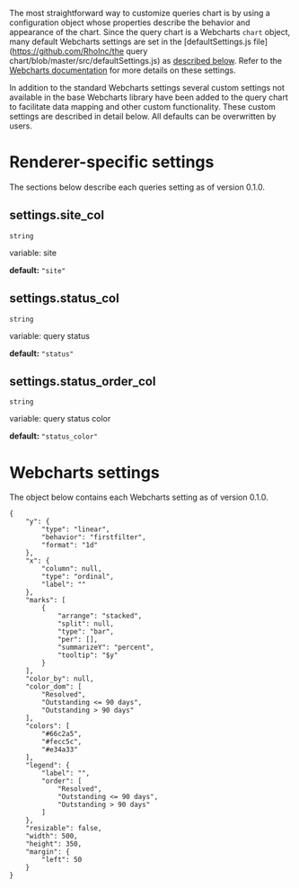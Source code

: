 The most straightforward way to customize queries chart is by using a configuration object whose properties describe the behavior and appearance of the chart. Since the query chart is a Webcharts `chart` object, many default Webcharts settings are set in the [defaultSettings.js file](https://github.com/RhoInc/the query chart/blob/master/src/defaultSettings.js) as [described below](#webcharts-settings). Refer to the [Webcharts documentation](https://github.com/RhoInc/Webcharts/wiki/Chart-Configuration) for more details on these settings.

In addition to the standard Webcharts settings several custom settings not available in the base Webcharts library have been added to the query chart to facilitate data mapping and other custom functionality. These custom settings are described in detail below. All defaults can be overwritten by users.

# Renderer-specific settings
The sections below describe each queries setting as of version 0.1.0.

## settings.site_col
`string`

variable: site

**default:** `"site"`



## settings.status_col
`string`

variable: query status

**default:** `"status"`



## settings.status_order_col
`string`

variable: query status color

**default:** `"status_color"`




# Webcharts settings
The object below contains each Webcharts setting as of version 0.1.0.

```
{
    "y": {
        "type": "linear",
        "behavior": "firstfilter",
        "format": "1d"
    },
    "x": {
        "column": null,
        "type": "ordinal",
        "label": ""
    },
    "marks": [
        {
            "arrange": "stacked",
            "split": null,
            "type": "bar",
            "per": [],
            "summarizeY": "percent",
            "tooltip": "$y"
        }
    ],
    "color_by": null,
    "color_dom": [
        "Resolved",
        "Outstanding <= 90 days",
        "Outstanding > 90 days"
    ],
    "colors": [
        "#66c2a5",
        "#fecc5c",
        "#e34a33"
    ],
    "legend": {
        "label": "",
        "order": [
            "Resolved",
            "Outstanding <= 90 days",
            "Outstanding > 90 days"
        ]
    },
    "resizable": false,
    "width": 500,
    "height": 350,
    "margin": {
        "left": 50
    }
}
```